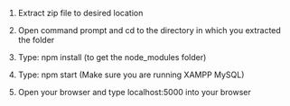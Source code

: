 1. Extract zip file to desired location

2. Open command prompt and cd to the directory in which you extracted the folder

3. Type: npm install (to get the node_modules folder)

4. Type: npm start (Make sure you are running XAMPP MySQL)

5. Open your browser and type localhost:5000 into your browser